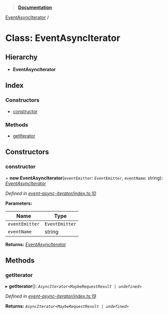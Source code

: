 > **[Documentation](../README.md)**

[EventAsyncIterator](eventasynciterator.md) /

# Class: EventAsyncIterator

## Hierarchy

* **EventAsyncIterator**

## Index

### Constructors

* [constructor](eventasynciterator.md#constructor)

### Methods

* [getIterator](eventasynciterator.md#getiterator)

## Constructors

###  constructor

\+ **new EventAsyncIterator**(`eventEmitter`: `EventEmitter`, `eventName`: string): *[EventAsyncIterator](eventasynciterator.md)*

*Defined in [event-async-iterator/index.ts:10](https://github.com/badbatch/graphql-box/blob/22b398c/packages/helpers/src/event-async-iterator/index.ts#L10)*

**Parameters:**

Name | Type |
------ | ------ |
`eventEmitter` | `EventEmitter` |
`eventName` | string |

**Returns:** *[EventAsyncIterator](eventasynciterator.md)*

## Methods

###  getIterator

▸ **getIterator**(): *`AsyncIterator<MaybeRequestResult | undefined>`*

*Defined in [event-async-iterator/index.ts:19](https://github.com/badbatch/graphql-box/blob/22b398c/packages/helpers/src/event-async-iterator/index.ts#L19)*

**Returns:** *`AsyncIterator<MaybeRequestResult | undefined>`*